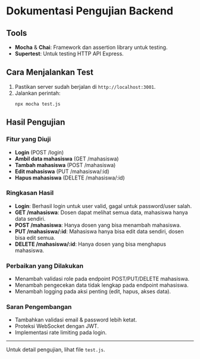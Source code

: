 # Dokumentasi Pengujian Backend

## Tools

- **Mocha** & **Chai**: Framework dan assertion library untuk testing.
- **Supertest**: Untuk testing HTTP API Express.

## Cara Menjalankan Test

1. Pastikan server sudah berjalan di `http://localhost:3001`.
2. Jalankan perintah:
   ```
   npx mocha test.js
   ```

## Hasil Pengujian

### Fitur yang Diuji

- **Login** (POST /login)
- **Ambil data mahasiswa** (GET /mahasiswa)
- **Tambah mahasiswa** (POST /mahasiswa)
- **Edit mahasiswa** (PUT /mahasiswa/:id)
- **Hapus mahasiswa** (DELETE /mahasiswa/:id)

### Ringkasan Hasil

- **Login**: Berhasil login untuk user valid, gagal untuk password/user salah.
- **GET /mahasiswa**: Dosen dapat melihat semua data, mahasiswa hanya data sendiri.
- **POST /mahasiswa**: Hanya dosen yang bisa menambah mahasiswa.
- **PUT /mahasiswa/:id**: Mahasiswa hanya bisa edit data sendiri, dosen bisa edit semua.
- **DELETE /mahasiswa/:id**: Hanya dosen yang bisa menghapus mahasiswa.

### Perbaikan yang Dilakukan

- Menambah validasi role pada endpoint POST/PUT/DELETE mahasiswa.
- Menambah pengecekan data tidak lengkap pada endpoint mahasiswa.
- Menambah logging pada aksi penting (edit, hapus, akses data).

### Saran Pengembangan

- Tambahkan validasi email & password lebih ketat.
- Proteksi WebSocket dengan JWT.
- Implementasi rate limiting pada login.

---

Untuk detail pengujian, lihat file `test.js`.
